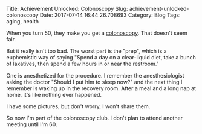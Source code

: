 Title: Achievement Unlocked: Colonoscopy
Slug: achievement-unlocked-colonoscopy
Date: 2017-07-14 16:44:26.708693
Category: Blog
Tags: aging, health

When you turn 50, they make you get a [colonoscopy](https://en.wikipedia.org/wiki/Colonoscopy). That doesn't seem fair.

But it really isn't too bad.  The worst part is the "prep", which is a euphemistic way of saying "Spend a day on a clear-liquid diet, take a bunch of laxatives, then spend a few hours in or near the restroom."

One is anesthetized for the procedure.  I remember the anesthesiologist asking the doctor "Should I put him to sleep now?" and the next thing I remember is waking up in the recovery room.  After a meal and a long nap at home, it's like nothing ever happened.

I have some pictures, but don't worry, I won't share them.

So now I'm part of the colonoscopy club.  I don't plan to attend another meeting until I'm 60.

